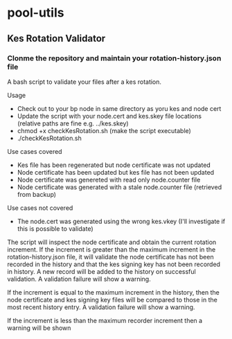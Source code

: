 # pool-utils

## Kes Rotation Validator
### Clonme the repository and maintain your rotation-history.json file

A bash script to validate your files after a kes rotation.

Usage
- Check out to your bp node in same directory as yoru kes and node cert
- Update the script with your node.cert and kes.skey file locations (relative paths are fine e.g. ../kes.skey)
- chmod +x checkKesRotation.sh (make the script executable)
- ./checkKesRotation.sh

Use cases covered
- Kes file has been regenerated but node certificate was not updated
- Node certificate has been updated but kes file has not been updated
- Node certificate was genereted with read only node.counter file
- Node certificate was generated with a stale node.counter file (retrieved from backup)

Use cases not covered
- The node.cert was generated using the wrong kes.vkey (I'll investigate if this is possible to validate)

The script will inspect the node certificate and obtain the current rotation increment. 
If the increment is greater than the maximum increment in the rotation-history.json file, it will validate the node certificate has not been recorded in the history and that the kes signing key has not been recorded in history. 
A new record will be added to the history on successful validation.
A validation failure will show a warning.

If the increment is equal to the maximum increment in the history, then the node certificate and kes signing key files will be compared to those in the most recent history entry.
A validation failure will show a warning.

If the increment is less than the maximum recorder increment then a warning will be shown


